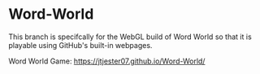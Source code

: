# Word-World

This branch is specifcally for the WebGL build of Word World so that it
is playable using GitHub's built-in webpages.

Word World Game: https://jtjester07.github.io/Word-World/
